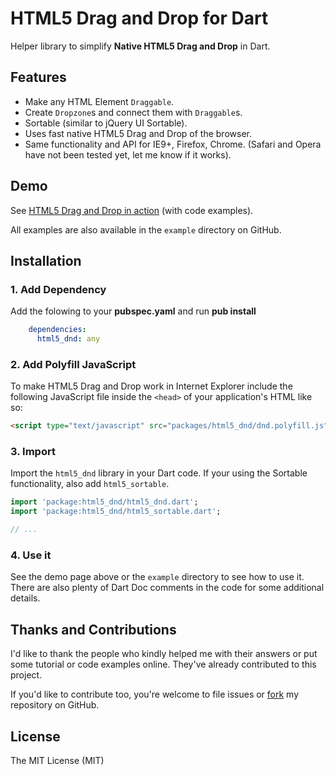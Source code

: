 HTML5 Drag and Drop for Dart
================

Helper library to simplify **Native HTML5 Drag and Drop** in Dart.

## Features ##
* Make any HTML Element `Draggable`.
* Create `Dropzone`s and connect them with `Draggable`s.
* Sortable (similar to jQuery UI Sortable).
* Uses fast native HTML5 Drag and Drop of the browser.
* Same functionality and API for IE9+, Firefox, Chrome. (Safari and Opera have 
  not been tested yet, let me know if it works). 

## Demo ##
See [HTML5 Drag and Drop in action](http://edu.makery.ch/projects/dart-html5-drag-and-drop/) (with code examples).

All examples are also available in the `example` directory on GitHub.

## Installation ##

### 1. Add Dependency ###
Add the folowing to your **pubspec.yaml** and run **pub install**
```yaml
	dependencies:
	  html5_dnd: any
```

### 2. Add Polyfill JavaScript ###
To make HTML5 Drag and Drop work in Internet Explorer include the following 
JavaScript file inside the `<head>` of your application's HTML like so:
```html
<script type="text/javascript" src="packages/html5_dnd/dnd.polyfill.js"></script>
```

### 3. Import ###
Import the `html5_dnd` library in your Dart code. If your using the Sortable 
functionality, also 
add `html5_sortable`.

```dart
import 'package:html5_dnd/html5_dnd.dart';
import 'package:html5_dnd/html5_sortable.dart';

// ...
```

### 4. Use it ###
See the demo page above or the `example` directory to see how to use it. There 
are also plenty of Dart Doc comments in the code for some additional details.


## Thanks and Contributions ##
I'd like to thank the people who kindly helped me with their answers or put 
some tutorial or code examples online. They've already contributed to this 
project.

If you'd like to contribute too, you're welcome to file issues or 
[fork](https://help.github.com/articles/fork-a-repo) my repository on GitHub.


## License ##
The MIT License (MIT)